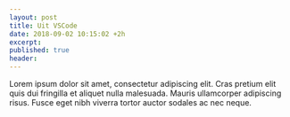 ```yaml
---
layout: post
title: Uit VSCode
date: 2018-09-02 10:15:02 +2h
excerpt:
published: true
header:
---
```


Lorem ipsum dolor sit amet, consectetur adipiscing elit. Cras pretium elit quis dui fringilla et aliquet nulla malesuada. Mauris ullamcorper adipiscing risus. Fusce eget nibh viverra tortor auctor sodales ac nec neque. 